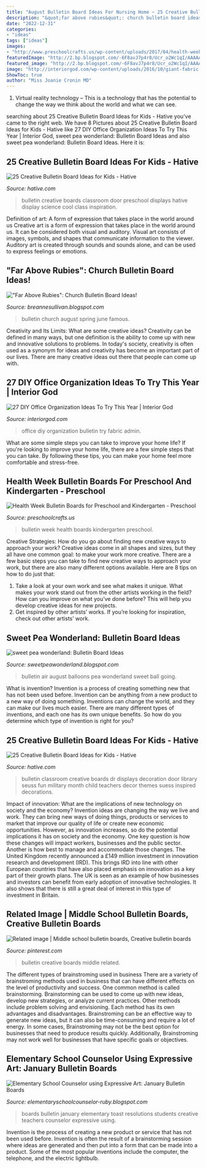 ```yaml
---
title: "August Bulletin Board Ideas For Nursing Home ~ 25 Creative Bulletin Board Ideas For Kids"
description: "&quot;far above rubies&quot;: church bulletin board ideas!"
date: "2022-12-31"
categories:
- "ideas"
tags: ["ideas"]
images:
- "http://www.preschoolcrafts.us/wp-content/uploads/2017/04/health-week-bulletin-board-ideas.jpg"
featuredImage: "http://2.bp.blogspot.com/-6F8avJ7p4r8/Ucr_o2Wc1qI/AAAAAAAAATI/07TX5AFekac/s1600/Bulletin+Board+Pics+001.jpg"
featured_image: "http://2.bp.blogspot.com/-6F8avJ7p4r8/Ucr_o2Wc1qI/AAAAAAAAATI/07TX5AFekac/s1600/Bulletin+Board+Pics+001.jpg"
image: "http://interiorgod.com/wp-content/uploads/2016/10/giant-fabric-covered-bulletin-board.jpg"
ShowToc: true
author: "Miss Joanie Cronin MD"
---
```



1. Virtual reality technology – This is a technology that has the potential to change the way we think about the world and what we can see.

	

		
searching about 25 Creative Bulletin Board Ideas for Kids - Hative you've came to the right web. We have 8 Pictures about 25 Creative Bulletin Board Ideas for Kids - Hative like 27 DIY Office Organization Ideas To Try This Year | Interior God, sweet pea wonderland: Bulletin Board Ideas and also sweet pea wonderland: Bulletin Board Ideas. Here it is:
		
    
## 25 Creative Bulletin Board Ideas For Kids - Hative

<img loading=lazy src="https://hative.com/wp-content/uploads/2014/06/bulletin-board-ideas/bulletin-board-ideas.jpg" onerror="this.onerror=null;this.src='https://tse1.mm.bing.net/th?id=OIP.k9vedxqPhenAzQYUnvIE-wHaQq&amp;pid=15.1';" alt="25 Creative Bulletin Board Ideas for Kids - Hative">

_Source: hative.com_

>bulletin creative boards classroom door preschool displays hative display science cool class inspiration. 

	

Definition of art: A form of expression that takes place in the world around us
Creative art is a form of expression that takes place in the world around us. It can be considered both visual and auditory. Visual art consists of images, symbols, and shapes that communicate information to the viewer. Auditory art is created through sounds and sounds alone, and can be used to express feelings or emotions.

    
## &quot;Far Above Rubies&quot;: Church Bulletin Board Ideas!

<img loading=lazy src="http://2.bp.blogspot.com/-6F8avJ7p4r8/Ucr_o2Wc1qI/AAAAAAAAATI/07TX5AFekac/s1600/Bulletin+Board+Pics+001.jpg" onerror="this.onerror=null;this.src='https://tse2.mm.bing.net/th?id=OIP.YSk0-wYUQtHOvC5pdcOO-gHaGO&amp;pid=15.1';" alt="&quot;Far Above Rubies&quot;: Church Bulletin Board Ideas!">

_Source: breannesullivan.blogspot.com_

>bulletin church august spring june famous. 

	

Creativity and Its Limits: What are some creative ideas?
Creativity can be defined in many ways, but one definition is the ability to come up with new and innovative solutions to problems. In today's society, creativity is often used as a synonym for ideas and creativity has become an important part of our lives. There are many creative ideas out there that people can come up with.

    
## 27 DIY Office Organization Ideas To Try This Year | Interior God

<img loading=lazy src="http://interiorgod.com/wp-content/uploads/2016/10/giant-fabric-covered-bulletin-board.jpg" onerror="this.onerror=null;this.src='https://tse2.mm.bing.net/th?id=OIP.IrLg1IsUQ2NzKg09oNhyaAHaLH&amp;pid=15.1';" alt="27 DIY Office Organization Ideas To Try This Year | Interior God">

_Source: interiorgod.com_

>office diy organization bulletin try fabric admin. 

	

What are some simple steps you can take to improve your home life?
If you're looking to improve your home life, there are a few simple steps that you can take. By following these tips, you can make your home feel more comfortable and stress-free.

    
## Health Week Bulletin Boards For Preschool And Kindergarten - Preschool

<img loading=lazy src="http://www.preschoolcrafts.us/wp-content/uploads/2017/04/health-week-bulletin-board-ideas.jpg" onerror="this.onerror=null;this.src='https://tse2.mm.bing.net/th?id=OIP.APYAQpIqRsZYWw-7AmcYzQHaEf&amp;pid=15.1';" alt="Health Week Bulletin Boards for Preschool and Kindergarten - Preschool">

_Source: preschoolcrafts.us_

>bulletin week health boards kindergarten preschool. 

	

Creative Strategies: How do you go about finding new creative ways to approach your work?
Creative ideas come in all shapes and sizes, but they all have one common goal: to make your work more creative. There are a few basic steps you can take to find new creative ways to approach your work, but there are also many different options available. Here are 8 tips on how to do just that: 
1. Take a look at your own work and see what makes it unique. What makes your work stand out from the other artists working in the field? How can you improve on what you’ve done before? This will help you develop creative ideas for new projects. 
2. Get inspired by other artists’ works. If you’re looking for inspiration, check out other artists’ work.

    
## Sweet Pea Wonderland: Bulletin Board Ideas

<img loading=lazy src="https://1.bp.blogspot.com/-EEFzdhBb8U4/UlmRlG1D5_I/AAAAAAAAAdk/jPDOznjf98A/s1600/IMG_5886.JPG" onerror="this.onerror=null;this.src='https://tse1.mm.bing.net/th?id=OIP.hEbP4fnWa-Cs9gbvJi7i2wHaJ4&amp;pid=15.1';" alt="sweet pea wonderland: Bulletin Board Ideas">

_Source: sweetpeawonderland.blogspot.com_

>bulletin air august balloons pea wonderland sweet ball going. 

	

What is invention?
Invention is a process of creating something new that has not been used before. Invention can be anything from a new product to a new way of doing something. Inventions can change the world, and they can make our lives much easier. There are many different types of inventions, and each one has its own unique benefits. So how do you determine which type of invention is right for you?

    
## 25 Creative Bulletin Board Ideas For Kids - Hative

<img loading=lazy src="https://hative.com/wp-content/uploads/2014/06/bulletin-board-ideas/25-dr-suess-inspired-bulletin-board.jpg" onerror="this.onerror=null;this.src='https://tse3.mm.bing.net/th?id=OIP.LKW7z_bZj9-X1-zSaRY7TAHaHa&amp;pid=15.1';" alt="25 Creative Bulletin Board Ideas for Kids - Hative">

_Source: hative.com_

>bulletin classroom creative boards dr displays decoration door library seuss fun military month child teachers decor themes suess inspired decorations. 

	

Impact of innovation: What are the implications of new technology on society and the economy?
Invention ideas are changing the way we live and work. They can bring new ways of doing things, products or services to market that improve our quality of life or create new economic opportunities. However, as innovation increases, so do the potential implications it has on society and the economy. One key question is how these changes will impact workers, businesses and the public sector. Another is how best to manage and accommodate those changes.
The United Kingdom recently announced a £149 million investment in innovation research and development (IRD). This brings IRD into line with other European countries that have also placed emphasis on innovation as a key part of their growth plans. The UK is seen as an example of how businesses and investors can benefit from early adoption of innovative technologies. It also shows that there is still a great deal of interest in this type of investment in Britain.

    
## Related Image | Middle School Bulletin Boards, Creative Bulletin Boards

<img loading=lazy src="https://i.pinimg.com/736x/ed/8b/bb/ed8bbbf33d0fa4be164083c9b5ba20db.jpg" onerror="this.onerror=null;this.src='https://tse3.mm.bing.net/th?id=OIP.wPtQymWjoWaIYU9y1XzOMgHaJ6&amp;pid=15.1';" alt="Related image | Middle school bulletin boards, Creative bulletin boards">

_Source: pinterest.com_

>bulletin creative boards middle related. 

	

The different types of brainstroming used in business
There are a variety of brainstroming methods used in business that can have different effects on the level of productivity and success. One common method is called brainstorming. Brainstorming can be used to come up with new ideas, develop new strategies, or analyze current practices. Other methods include problem solving and envisioning. Each method has its own advantages and disadvantages.
Brainstroming can be an effective way to generate new ideas, but it can also be time-consuming and require a lot of energy. In some cases, Brainstroming may not be the best option for businesses that need to produce results quickly. Additionally, Brainstroming may not work well for businesses that have specific goals or objectives.

    
## Elementary School Counselor Using Expressive Art: January Bulletin Boards

<img loading=lazy src="https://2.bp.blogspot.com/-SSsrv79Utak/Tynm2om3ScI/AAAAAAAAAUA/4T7YVG6TQaM/s1600/IMG_6688.JPG" onerror="this.onerror=null;this.src='https://tse4.mm.bing.net/th?id=OIP.Izc0VQoTz2NgYqU-F1SKvAHaE8&amp;pid=15.1';" alt="Elementary School Counselor using Expressive Art: January Bulletin Boards">

_Source: elementaryschoolcounselor-ruby.blogspot.com_

>boards bulletin january elementary toast resolutions students creative teachers counselor expressive using. 

	

Invention is the process of creating a new product or service that has not been used before. Invention is often the result of a brainstorming session where ideas are generated and then put into a form that can be made into a product. Some of the most popular inventions include the computer, the telephone, and the electric lightbulb.

